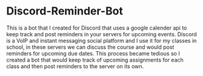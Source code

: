 # Discord-Reminder-Bot
This is a bot that I created for Discord that uses a google calender api to keep track and post reminders in your servers for upcoming events. Discord is a VoIP and instant messaging social platform and I use it for my classes in school, in these servers we can discuss the course and would post reminders for upcoming due dates. This process became tedious so I created a bot that would keep track of upcoming assignments for each class and then post reminders to the server on its own.
